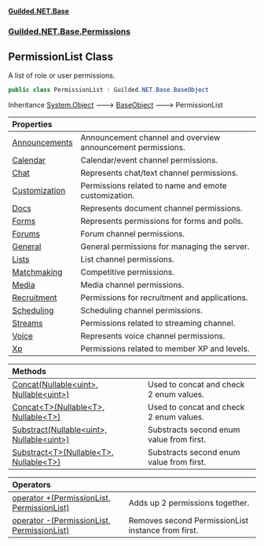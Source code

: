 #### [Guilded.NET.Base](Guilded_NET_Base.md 'Guilded.NET.Base')
### [Guilded.NET.Base.Permissions](Guilded_NET_Base.md#Guilded_NET_Base_Permissions 'Guilded.NET.Base.Permissions')
## PermissionList Class
A list of role or user permissions.  
```csharp
public class PermissionList : Guilded.NET.Base.BaseObject
```

Inheritance [System.Object](https://docs.microsoft.com/en-us/dotnet/api/System.Object 'System.Object') &#129106; [BaseObject](BaseObject.md 'Guilded.NET.Base.BaseObject') &#129106; PermissionList  

| Properties | |
| :--- | :--- |
| [Announcements](PermissionList_Announcements.md 'Guilded.NET.Base.Permissions.PermissionList.Announcements') | Announcement channel and overview announcement permissions.<br/> |
| [Calendar](PermissionList_Calendar.md 'Guilded.NET.Base.Permissions.PermissionList.Calendar') | Calendar/event channel permissions.<br/> |
| [Chat](PermissionList_Chat.md 'Guilded.NET.Base.Permissions.PermissionList.Chat') | Represents chat/text channel permissions.<br/> |
| [Customization](PermissionList_Customization.md 'Guilded.NET.Base.Permissions.PermissionList.Customization') | Permissions related to name and emote customization.<br/> |
| [Docs](PermissionList_Docs.md 'Guilded.NET.Base.Permissions.PermissionList.Docs') | Represents document channel permissions.<br/> |
| [Forms](PermissionList_Forms.md 'Guilded.NET.Base.Permissions.PermissionList.Forms') | Represents permissions for forms and polls.<br/> |
| [Forums](PermissionList_Forums.md 'Guilded.NET.Base.Permissions.PermissionList.Forums') | Forum channel permissions.<br/> |
| [General](PermissionList_General.md 'Guilded.NET.Base.Permissions.PermissionList.General') | General permissions for managing the server.<br/> |
| [Lists](PermissionList_Lists.md 'Guilded.NET.Base.Permissions.PermissionList.Lists') | List channel permissions.<br/> |
| [Matchmaking](PermissionList_Matchmaking.md 'Guilded.NET.Base.Permissions.PermissionList.Matchmaking') | Competitive permissions.<br/> |
| [Media](PermissionList_Media.md 'Guilded.NET.Base.Permissions.PermissionList.Media') | Media channel permissions.<br/> |
| [Recruitment](PermissionList_Recruitment.md 'Guilded.NET.Base.Permissions.PermissionList.Recruitment') | Permissions for recruitment and applications.<br/> |
| [Scheduling](PermissionList_Scheduling.md 'Guilded.NET.Base.Permissions.PermissionList.Scheduling') | Scheduling channel permissions.<br/> |
| [Streams](PermissionList_Streams.md 'Guilded.NET.Base.Permissions.PermissionList.Streams') | Permissions related to streaming channel.<br/> |
| [Voice](PermissionList_Voice.md 'Guilded.NET.Base.Permissions.PermissionList.Voice') | Represents voice channel permissions.<br/> |
| [Xp](PermissionList_Xp.md 'Guilded.NET.Base.Permissions.PermissionList.Xp') | Permissions related to member XP and levels.<br/> |

| Methods | |
| :--- | :--- |
| [Concat(Nullable&lt;uint&gt;, Nullable&lt;uint&gt;)](PermissionList_Concat(Nullable_uint__Nullable_uint_).md 'Guilded.NET.Base.Permissions.PermissionList.Concat(System.Nullable&lt;uint&gt;, System.Nullable&lt;uint&gt;)') | Used to concat and check 2 enum values.<br/> |
| [Concat&lt;T&gt;(Nullable&lt;T&gt;, Nullable&lt;T&gt;)](PermissionList_Concat_T_(Nullable_T__Nullable_T_).md 'Guilded.NET.Base.Permissions.PermissionList.Concat&lt;T&gt;(System.Nullable&lt;T&gt;, System.Nullable&lt;T&gt;)') | Used to concat and check 2 enum values.<br/> |
| [Substract(Nullable&lt;uint&gt;, Nullable&lt;uint&gt;)](PermissionList_Substract(Nullable_uint__Nullable_uint_).md 'Guilded.NET.Base.Permissions.PermissionList.Substract(System.Nullable&lt;uint&gt;, System.Nullable&lt;uint&gt;)') | Substracts second enum value from first.<br/> |
| [Substract&lt;T&gt;(Nullable&lt;T&gt;, Nullable&lt;T&gt;)](PermissionList_Substract_T_(Nullable_T__Nullable_T_).md 'Guilded.NET.Base.Permissions.PermissionList.Substract&lt;T&gt;(System.Nullable&lt;T&gt;, System.Nullable&lt;T&gt;)') | Substracts second enum value from first.<br/> |

| Operators | |
| :--- | :--- |
| [operator +(PermissionList, PermissionList)](PermissionList_operator+(PermissionList_PermissionList).md 'Guilded.NET.Base.Permissions.PermissionList.op_Addition(Guilded.NET.Base.Permissions.PermissionList, Guilded.NET.Base.Permissions.PermissionList)') | Adds up 2 permissions together.<br/> |
| [operator -(PermissionList, PermissionList)](PermissionList_operator-(PermissionList_PermissionList).md 'Guilded.NET.Base.Permissions.PermissionList.op_Subtraction(Guilded.NET.Base.Permissions.PermissionList, Guilded.NET.Base.Permissions.PermissionList)') | Removes second PermissionList instance from first.<br/> |
